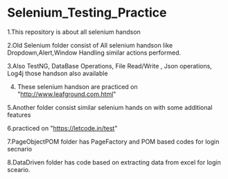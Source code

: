 # Selenium_Testing_Practice
1.This repository is about all selenium handson

2.Old Selenium folder consist of All selenium handson like Dropdown,Alert,Window Handling similar actions performed.


3.Also TestNG, DataBase Operations, File Read/Write , Json  operations, Log4j those handson also available

4. These selenium handson are practiced on "http://www.leafground.com.html"

5.Another folder consist similar selenium hands on with some additional features

6.practiced on "https://letcode.in/test"

7.PageObjectPOM folder has PageFactory and POM based codes for login secnario


8.DataDriven folder has code based on extracting data from excel for login sceario.
